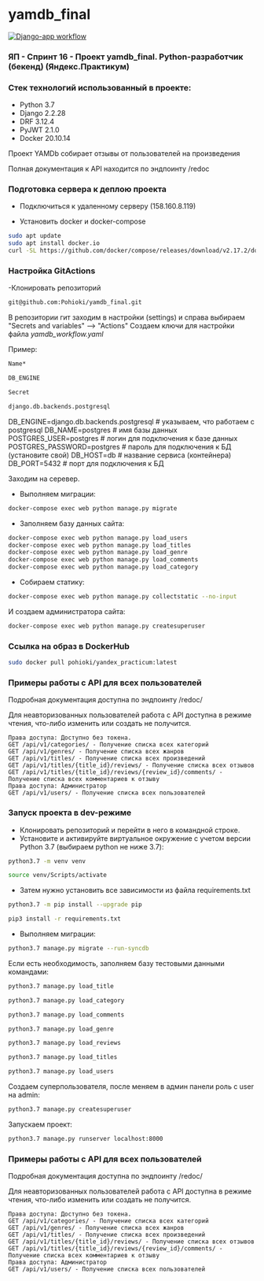 # yamdb_final
[![Django-app workflow](https://github.com/Pohioki/yamdb_final/actions/workflows/yamdb_workflow.yml/badge.svg)](https://github.com/Pohioki/yamdb_final/actions/workflows/yamdb_workflow.yml)

### ЯП - Спринт 16 - Проект yamdb_final. Python-разработчик (бекенд) (Яндекс.Практикум)

### Стек технологий использованный в проекте:
- Python 3.7
- Django 2.2.28
- DRF 3.12.4
- PyJWT 2.1.0
- Docker 20.10.14

Проект YAMDb собирает отзывы от пользователей на произведения

Полная документация к API находится по эндпоинту /redoc

### Подготовка сервера к деплою проекта

- Подключиться к удаленному серверу (158.160.8.119)

- Установить docker и docker-compose

```bash
sudo apt update
sudo apt install docker.io
curl -SL https://github.com/docker/compose/releases/download/v2.17.2/docker-compose-linux-x86_64 -o /usr/local/bin/docker-compose
```


### Настройка GitActions

-Клонировать репозиторий

```bash
git@github.com:Pohioki/yamdb_final.git
```
В репозитории гит заходим в настройки (settings) и справа выбираем "Secrets and variables" --> "Actions"
Создаем ключи для настройки файла *yamdb_workflow.yaml*

Пример:

```bash
Name*
```
```bash
DB_ENGINE
```
```bash
Secret
```
```bash
django.db.backends.postgresql
```

DB_ENGINE=django.db.backends.postgresql # указываем, что работаем с postgresql
DB_NAME=postgres # имя базы данных
POSTGRES_USER=postgres # логин для подключения к базе данных
POSTGRES_PASSWORD=postgres # пароль для подключения к БД (установите свой)
DB_HOST=db # название сервиса (контейнера)
DB_PORT=5432 # порт для подключения к БД 


Заходим на серевер.

- Выполняем миграции:
```bash
docker-compose exec web python manage.py migrate
```

- Заполняем базу данных сайта:

```bash
docker-compose exec web python manage.py load_users 
docker-compose exec web python manage.py load_titles
docker-compose exec web python manage.py load_genre 
docker-compose exec web python manage.py load_comments
docker-compose exec web python manage.py load_category
```

- Собираем статику:

```bash
docker-compose exec web python manage.py collectstatic --no-input
```

И создаем администратора сайта:

```bash
docker-compose exec web python manage.py createsuperuser
```

### Ссылка на образ в DockerHub
```bash
sudo docker pull pohioki/yandex_practicum:latest
```

### Примеры работы с API для всех пользователей

Подробная документация доступна по эндпоинту /redoc/


Для неавторизованных пользователей работа с API доступна в режиме чтения, что-либо изменить или создать не получится. 

```
Права доступа: Доступно без токена.
GET /api/v1/categories/ - Получение списка всех категорий
GET /api/v1/genres/ - Получение списка всех жанров
GET /api/v1/titles/ - Получение списка всех произведений
GET /api/v1/titles/{title_id}/reviews/ - Получение списка всех отзывов
GET /api/v1/titles/{title_id}/reviews/{review_id}/comments/ - Получение списка всех комментариев к отзыву
Права доступа: Администратор
GET /api/v1/users/ - Получение списка всех пользователей
```

### Запуск проекта в dev-режиме
- Клонировать репозиторий и перейти в него в командной строке.
- Установите и активируйте виртуальное окружение c учетом версии Python 3.7 (выбираем python не ниже 3.7):

```bash
python3.7 -m venv venv
```

```bash
source venv/Scripts/activate
```

- Затем нужно установить все зависимости из файла requirements.txt

```bash
python3.7 -m pip install --upgrade pip
```

```bash
pip3 install -r requirements.txt
```

- Выполняем миграции:

```bash
python3.7 manage.py migrate --run-syncdb
```

Если есть необходимость, заполняем базу тестовыми данными командами:

```bash
python3.7 manage.py load_title
```
```bash
python3.7 manage.py load_category
```
```bash
python3.7 manage.py load_comments
```
```bash
python3.7 manage.py load_genre
```
```bash
python3.7 manage.py load_reviews
```
```bash
python3.7 manage.py load_titles
```
```bash
python3.7 manage.py load_users
```


Создаем суперпользователя, после меняем в админ панели роль с user на admin:

```bash
python3.7 manage.py createsuperuser
```

Запускаем проект:

```bash
python3.7 manage.py runserver localhost:8000
```

### Примеры работы с API для всех пользователей

Подробная документация доступна по эндпоинту /redoc/


Для неавторизованных пользователей работа с API доступна в режиме чтения, что-либо изменить или создать не получится. 

```
Права доступа: Доступно без токена.
GET /api/v1/categories/ - Получение списка всех категорий
GET /api/v1/genres/ - Получение списка всех жанров
GET /api/v1/titles/ - Получение списка всех произведений
GET /api/v1/titles/{title_id}/reviews/ - Получение списка всех отзывов
GET /api/v1/titles/{title_id}/reviews/{review_id}/comments/ - Получение списка всех комментариев к отзыву
Права доступа: Администратор
GET /api/v1/users/ - Получение списка всех пользователей
```

